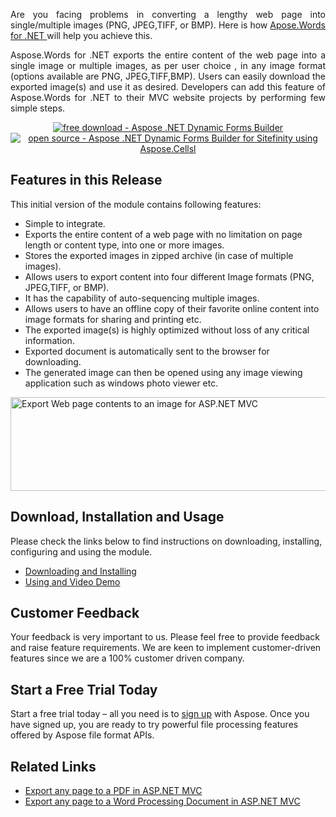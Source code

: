 <p style="text-align: justify;"><img title="Aspose.Words for .NET logo" src="http://www.aspose.com/blogs/wp-content/uploads/2013/09/aspose-Words-for-net-e1378287014402.png" alt="" />Are you facing problems in converting a lengthy web page into single/multiple images (PNG, JPEG,TIFF, or BMP). Here is how <a href="http://www.aspose.com/.net/word-component.aspx"> Apose.Words for .NET </a>will help you achieve this.</p>
<p style="text-align: justify;">Aspose.Words for .NET exports the entire content of the web page into a single image or multiple images, as per user choice , in any image format (options available are PNG, JPEG,TIFF,BMP). Users can easily download the exported image(s) and use it as desired. Developers can add this feature of Aspose.Words for .NET to their MVC website projects by performing few simple steps.</p>
<p style="text-align: center;"><a title="Free Download - Aspose .NET Dynamic Forms Builder for Sitefinity Module" href="https://asposewordsnetmvc.codeplex.com/releases/view/620765"><img title="Free Download - 	Aspose MVC Export Content To Images " src="http://cdn.aspose.com/Images/marketplace/free-download-icon-aspose-mp.png" alt="free download - Aspose .NET Dynamic Forms Builder" /></a> <a title="Video Demo - Aspose .NET Dynamic Forms Builder using Aspose.Cells" href="https://asposewordsnetmvc.codeplex.com/SourceControl/latest"> <img title="Source Code - Aspose .NET Dynamic Forms Builder for Sitefinity using Aspose.Cells" src="http://cdn.aspose.com/Images/marketplace/open-source-icon-aspose-mp.png" alt="open source - Aspose .NET Dynamic Forms Builder for Sitefinity using Aspose.Cellsl" /></a></p>
<h2>Features in this Release</h2>
<p style="text-align: justify;">This initial version of the module contains following features:</p>
<ul>
<li>Simple to integrate.</li>
<li>Exports the entire content of a web page with no limitation on page length or content type, into one or more images.</li>
<li>Stores the exported images in zipped archive (in case of multiple images).</li>
<li>Allows users to export content into four different Image formats (PNG, JPEG,TIFF, or BMP).</li>
<li>It has the capability of auto-sequencing multiple images.</li>
<li>Allows users to have an offline copy of their favorite online content into image formats for sharing and printing etc.</li>
<li>The exported image(s) is highly optimized without loss of any critical information.</li>
<li>Exported document is automatically sent to the browser for downloading.</li>
<li>The generated image can then be opened using any image viewing application such as windows photo viewer etc.</li>
</ul>
<p><a href="http://www.aspose.com/docs/display/wordsnet/Aspose+Export+to+Image+for+ASP.NET+MVC"><img style="width: 514px; display: block; margin-left: auto; margin-right: auto;" title="Export Web page contents to an image for ASP.NET MVC" src="http://www.aspose.com/blogs/wp-content/uploads/2016/04/New-Export-Image.png" alt="Export Web page contents to an image for ASP.NET MVC" width="514" height="150" /></a></p>
<h2>Download, Installation and Usage</h2>
<p>Please check the links below to find instructions on downloading, installing, configuring and using the module.</p>
<ul>
<li><a href="http://www.aspose.com/docs/display/wordsnet/Aspose+Export+to+Image+for+ASP.NET+MVC#AsposeExporttoImageforASP.NETMVC-DownloadingandInstalling">Downloading and Installing </a></li>
<li><a href="http://www.aspose.com/docs/display/wordsnet/Aspose+Export+to+Image+for+ASP.NET+MVC#AsposeExporttoImageforASP.NETMVC-UsingandVideoDemo">Using and Video Demo</a></li>
</ul>
<h2>Customer Feedback</h2>
<p>Your feedback is very important to us. Please feel free to provide feedback and raise feature requirements. We are keen to implement customer-driven features since we are a 100% customer driven company.</p>
<h2>Start a Free Trial Today</h2>
<p>Start a free trial today &ndash; all you need is to <a href="http://www.aspose.com/community/user/createuser.aspx"> sign up</a> with Aspose. Once you have signed up, you are ready to try powerful file processing features offered by Aspose file format APIs.</p>
<h2>Related Links</h2>
<ul>
<li><a href="http://www.aspose.com/blogs/aspose-products/aspose-words-product-family/archive/2016/02/03/export-any-page-to-a-pdf-or-any-word-processing-document-in-asp.net-mvc-using-aspose.words-for-.net.html">Export any page to a PDF in ASP.NET MVC</a></li>
<li><a href="http://www.aspose.com/blogs/aspose-products/aspose-words-product-family/archive/2015/12/31/export-any-page-to-a-word-processing-document-in-asp-net-mvc-using-aspose-words-fornet.html">Export any page to a Word Processing Document in ASP.NET MVC</a></li>
</ul>